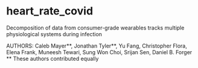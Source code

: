 # heart_rate_covid
Decomposition of data from consumer-grade wearables tracks multiple physiological systems during infection


AUTHORS:  Caleb Mayer**, Jonathan Tyler**, Yu Fang, Christopher Flora, Elena Frank, Muneesh Tewari, Sung Won Choi, Srijan Sen, Daniel B. Forger 
** These authors contributed equally
